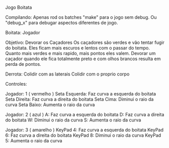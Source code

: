 Jogo Boitata

Compilando:
Apenas rod os batches "make" para o jogo sem debug. Ou "debug_x" para debugar aspectos diferentes de jogo.


Boitata: Jogador

Objetivo: Devorar os Caçadores
Os caçadores são verdes e vão tentar fugir do boitata.
Eles ficam mais escuros e lentos com o passar do tempo.
Quanto mais verdes e mais rapido, mais pontos eles valem.
Devorar um caçador quando ele fica totalmente preto e com olhos brancos resulta em perda de pontos.


Derrota:
Colidir com as laterais
Colidir com o proprio corpo


Controles:

Jogador: 1 ( vermelho )
Seta Esquerda: Faz curva a esquerda do boitata
Seta Direita: Faz curva a direita do boitata
Seta Cima: Diminui o raio da curva
Seta Baixo: Aumenta o raio da curva


Jogador: 2 ( azul )
A: Faz curva a esquerda do boitata
D: Faz curva a direita do boitata
W: Diminui o raio da curva
S: Aumenta o raio da curva


Jogador: 3 ( amarelho )
KeyPad 4: Faz curva a esquerda do boitata
KeyPad 6: Faz curva a direita do boitata
KeyPad 8: Diminui o raio da curva
KeyPad 5: Aumenta o raio da curva
